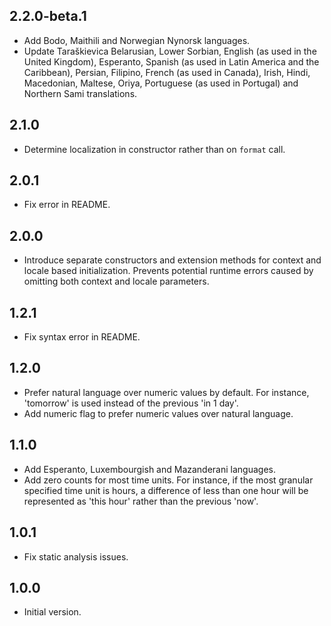 ## 2.2.0-beta.1

* Add Bodo, Maithili and Norwegian Nynorsk languages.
* Update Taraškievica Belarusian, Lower Sorbian, English (as used in the United Kingdom), Esperanto, Spanish (as used in Latin America and the Caribbean), Persian, Filipino, French (as used in Canada), Irish, Hindi, Macedonian, Maltese, Oriya, Portuguese (as used in Portugal) and Northern Sami translations.

## 2.1.0

* Determine localization in constructor rather than on `format` call.

## 2.0.1

* Fix error in README.

## 2.0.0

* Introduce separate constructors and extension methods for context and locale based initialization. Prevents potential runtime errors caused by omitting both context and locale parameters.

## 1.2.1

* Fix syntax error in README.

## 1.2.0

* Prefer natural language over numeric values by default. For instance, 'tomorrow' is used instead of the previous 'in 1 day'.
* Add numeric flag to prefer numeric values over natural language.

## 1.1.0

* Add Esperanto, Luxembourgish and Mazanderani languages.
* Add zero counts for most time units. For instance, if the most granular specified time unit is hours, a difference of less than one hour will be represented as 'this hour' rather than the previous 'now'.

## 1.0.1

* Fix static analysis issues.

## 1.0.0

* Initial version.
